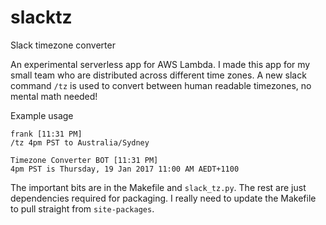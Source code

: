 slacktz
=======

Slack timezone converter

An experimental serverless app for AWS Lambda. I made this app for my small team
who are distributed across different time zones. A new slack command `/tz` is used 
to convert between human readable timezones, no mental math needed!

Example usage

```
frank [11:31 PM] 
/tz 4pm PST to Australia/Sydney

Timezone Converter BOT [11:31 PM] 
4pm PST is Thursday, 19 Jan 2017 11:00 AM AEDT+1100
```

The important bits are in the Makefile and `slack_tz.py`. The rest are just 
dependencies required for packaging. I really need to update the Makefile to
pull straight from `site-packages`.


